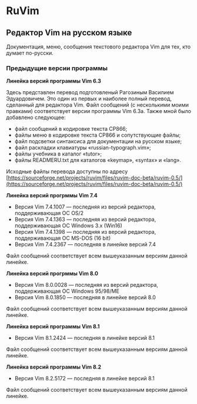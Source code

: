 # RuVim
## Редактор Vim на русском языке
Документация, меню, сообщения текстового редактора Vim для тех, кто думает по-русски.

### Предыдущие версии программы


__Линейка версий программы Vim 6.3__

Здесь представлен перевод подготовленый Рагозиным Василием Эдуардовичем.
Это один из первых и наиболее полный перевод, сделанный для редактора Vim.
Файл сообщений (с несколькими моими правками) соответствует версии программы Vim 6.3a.
Также мной было добавлено следующее:
- файл сообщений в кодировке текста CP866;
- файлы меню в кодировке текста CP866 и сопутствующие файлы;
- файл подсветки синтаксиса для документации на русском языке;
- файл раскладки клавиатуры «russian-typograph.vim»;
- файлы учебника в каталог «tutor»;
- файлы READMERU.txt для каталогов «keymap», «syntax» и «lang».

Исходные файлы перевода доступны по адресу [https://sourceforge.net/projects/ruvim/files/ruvim-doc-beta/ruvim-0.5/](https://sourceforge.net/projects/ruvim/files/ruvim-doc-beta/ruvim-0.5/)

__Линейка версий прогрммы Vim 7.4__

- Версия Vim 7.4.1007 — последняя из версий редактора, поддерживающая ОС OS/2
- Версия Vim 7.4.1363 — последняя из версий редактора, поддерживающая ОС Windows 3.x (Win16)
- Версия Vim 7.4.1398 — последняя из версий редактора, поддерживающая ОС MS-DOS (16 bit)
- Версия Vim 7.4.2367 — последняя в линейке версий 7.4

Файл сообщений соответствует всем вышеуказанным версиям данной линейке.

__Линейка версий прогрммы Vim 8.0__

- Версия Vim 8.0.0028 — последняя из версий редактора, поддерживающая ОС Windows 95/98/ME
- Версия Vim 8.0.1850 — последняя в линейке версий 8.0

Файл сообщений соответствует всем вышеуказанным версиям данной линейке.

__Линейка версий программы Vim 8.1__

- Версия Vim 8.1.2424 — последняя в линейке версий 8.1

Файл сообщений соответствует всем вышеуказанным версиям данной линейке.

__Линейка версий программы Vim 8.2__

- Версия Vim 8.2.5172 — последняя в линейке версий 8.1

Файл сообщений соответствует всем вышеуказанным версиям данной линейке.

